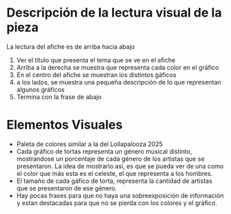 # Descripción de la lectura visual de la pieza
La lectura del afiche es de arriba hacia abajo
1. Ver el título que presenta el tema que se ve en el afiche
2. Arriba a la derecha se muestra que representa cada color en el gráfico
3. En el centro del afiche se muestran los distintos gáficos
4. a los lados, se muestra una pequeña descripción de lo que representan algunos gráficos
5. Termina con la frase de abajo

# Elementos Visuales
- Paleta de colores similar a la del Lollapalooza 2025
- Cada gráfico de tortas representa un género musical distinto, mostrandose un porcentaje de cada género de los artistas que se presentaron. La idea de mostrarlo asi, es que se pueda ver de una como el color que más esta es el celeste, el que representa a los hombres.
- El tamaño de cada gáfico de torta, representa la cantidad de artistas que se presentaron de ese género.
- Hay pocas frases para que no haya una sobreexposición de información y estan destacadas para que no se pierda con los colores y el gráfico.